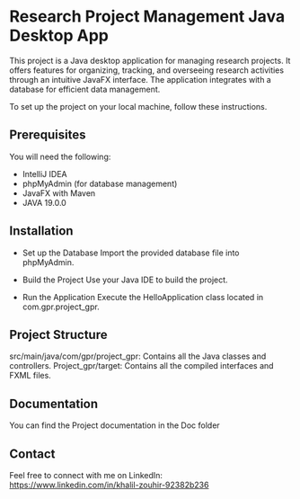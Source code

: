 
# Research Project Management Java Desktop App
This project is a Java desktop application for managing research projects. It offers features for organizing, tracking, and overseeing research activities through an intuitive JavaFX interface. The application integrates with a database for efficient data management.

To set up the project on your local machine, follow these instructions.

## Prerequisites
You will need the following:

* IntelliJ IDEA
* phpMyAdmin (for database management)
* JavaFX with Maven
* JAVA 19.0.0

## Installation
* Set up the Database
Import the provided database file into phpMyAdmin.

* Build the Project
Use your Java IDE to build the project.

* Run the Application
Execute the HelloApplication class located in com.gpr.project_gpr.

## Project Structure
src/main/java/com/gpr/project_gpr: Contains all the Java classes and controllers.
Project_gpr/target: Contains all the compiled interfaces and FXML files.

## Documentation 
You can find the Project documentation in the Doc folder

## Contact 
Feel free to connect with me on LinkedIn: https://www.linkedin.com/in/khalil-zouhir-92382b236
